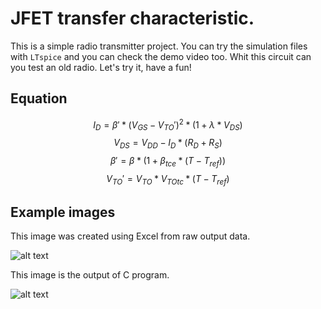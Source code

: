 # JFET transfer characteristic.

This is a simple radio transmitter project. You can try the simulation files with ``LTspice`` and you can check the demo video too. Whit this circuit can you test an old radio. Let's try it, have a fun!

## Equation

$$I_{D} = \beta' * (V_{GS} - V_{TO}')^2 * (1 + \lambda * V_{DS})$$
$$V_{DS} = V_{DD} - I_{D} * (R_{D} + R_{S})$$
$$\beta' = \beta * (1 + \beta_{tce} * (T - T_{ref}))$$
$$V_{TO}' = V_{TO} * V_{TOtc} * (T - T_{ref})$$

## Example images

This image was created using Excel from raw output data.

![alt text](http://www.vargalaszlo.com/images/out/JFET_transfer_characteristic-01.jpg)

This image is the output of C program.

![alt text](http://www.vargalaszlo.com/images/out/JFET_transfer_characteristic-02.jpg)
